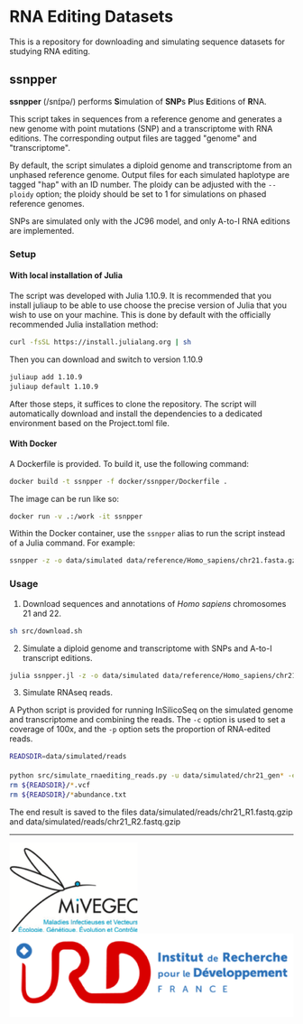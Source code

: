 # RNA Editing Datasets

This is a repository for downloading and simulating sequence datasets for studying RNA editing.

## ssnpper

**ssnpper** (/snɪ́pə/) performs **S**imulation of **SNP**s **P**lus **E**ditions of **R**NA.

This script takes in sequences from a reference genome and generates a new genome with point mutations (SNP) and a transcriptome with RNA editions.
The corresponding output files are tagged "genome" and "transcriptome".

By default, the script simulates a diploid genome and transcriptome from an unphased reference genome. Output files for each simulated haplotype are tagged "hap" with an ID number.
The ploidy can be adjusted with the `--ploidy` option; the ploidy should be set to 1 for simulations on phased reference genomes.

SNPs are simulated only with the JC96 model, and only A-to-I RNA editions are implemented.

### Setup

#### With local installation of Julia

The script was developed with Julia 1.10.9. It is recommended that you install juliaup to be able to use choose the precise version of Julia that you wish to use on your machine. This is done by default with the officially recommended Julia installation method:

```sh
curl -fsSL https://install.julialang.org | sh
```

Then you can download and switch to version 1.10.9

```sh
juliaup add 1.10.9
juliaup default 1.10.9
```

After those steps, it suffices to clone the repository. The script will automatically download and install the dependencies to a dedicated environment based on the Project.toml file.

#### With Docker

A Dockerfile is provided. To build it, use the following command:

```sh
docker build -t ssnpper -f docker/ssnpper/Dockerfile .
```

The image can be run like so:

```sh
docker run -v .:/work -it ssnpper
```

Within the Docker container, use the `ssnpper` alias to run the script instead of a Julia command. For example:

```sh
ssnpper -z -o data/simulated data/reference/Homo_sapiens/chr21.fasta.gz
```

### Usage

1. Download sequences and annotations of *Homo sapiens* chromosomes 21 and 22.

```sh
sh src/download.sh
```

2. Simulate a diploid genome and transcriptome with SNPs and A-to-I transcript editions.

```sh
julia ssnpper.jl -z -o data/simulated data/reference/Homo_sapiens/chr21.fasta.gz
```

3. Simulate RNAseq reads.

A Python script is provided for running InSilicoSeq on the simulated genome and transcriptome and combining the reads. The `-c` option is used to set a coverage of 100x, and the `-p` option sets the proportion of RNA-edited reads.

```sh
READSDIR=data/simulated/reads

python src/simulate_rnaediting_reads.py -u data/simulated/chr21_gen* -e data/simulated/chr21_trans* -t "chr21" -c 100 -p 0.5 -o ${READSDIR} -j 6
rm ${READSDIR}/*.vcf
rm ${READSDIR}/*abundance.txt
```

The end result is saved to the files data/simulated/reads/chr21_R1.fastq.gzip and data/simulated/reads/chr21_R2.fastq.gzip

---

![MiVEGEC](assets/MIVEGEC.png)
![IRD](assets/IRD.png)
